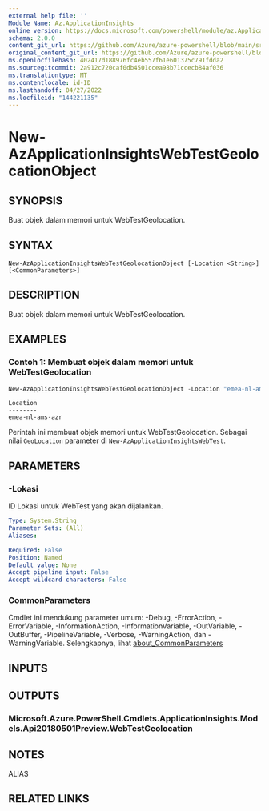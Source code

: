 ```yaml
---
external help file: ''
Module Name: Az.ApplicationInsights
online version: https://docs.microsoft.com/powershell/module/az.ApplicationInsights/new-AzApplicationInsightsWebTestGeolocationObject
schema: 2.0.0
content_git_url: https://github.com/Azure/azure-powershell/blob/main/src/ApplicationInsights/ApplicationInsights/help/New-AzApplicationInsightsWebTestGeolocationObject.md
original_content_git_url: https://github.com/Azure/azure-powershell/blob/main/src/ApplicationInsights/ApplicationInsights/help/New-AzApplicationInsightsWebTestGeolocationObject.md
ms.openlocfilehash: 402417d188976fc4eb557f61e601375c791fdda2
ms.sourcegitcommit: 2a912c720caf0db4501ccea98b71ccecb84af036
ms.translationtype: MT
ms.contentlocale: id-ID
ms.lasthandoff: 04/27/2022
ms.locfileid: "144221135"
---
```

# New-AzApplicationInsightsWebTestGeolocationObject

## SYNOPSIS
Buat objek dalam memori untuk WebTestGeolocation.

## SYNTAX

```
New-AzApplicationInsightsWebTestGeolocationObject [-Location <String>] [<CommonParameters>]
```

## DESCRIPTION
Buat objek dalam memori untuk WebTestGeolocation.

## EXAMPLES

### Contoh 1: Membuat objek dalam memori untuk WebTestGeolocation
```powershell
New-AzApplicationInsightsWebTestGeolocationObject -Location "emea-nl-ams-azr"
```
```output
Location
--------
emea-nl-ams-azr
```

Perintah ini membuat objek memori untuk WebTestGeolocation.
Sebagai nilai `GeoLocation` parameter di `New-AzApplicationInsightsWebTest`.

## PARAMETERS

### -Lokasi
ID Lokasi untuk WebTest yang akan dijalankan.

```yaml
Type: System.String
Parameter Sets: (All)
Aliases:

Required: False
Position: Named
Default value: None
Accept pipeline input: False
Accept wildcard characters: False
```

### CommonParameters
Cmdlet ini mendukung parameter umum: -Debug, -ErrorAction, -ErrorVariable, -InformationAction, -InformationVariable, -OutVariable, -OutBuffer, -PipelineVariable, -Verbose, -WarningAction, dan -WarningVariable. Selengkapnya, lihat [about_CommonParameters](http://go.microsoft.com/fwlink/?LinkID=113216)

## INPUTS

## OUTPUTS

### Microsoft.Azure.PowerShell.Cmdlets.ApplicationInsights.Models.Api20180501Preview.WebTestGeolocation

## NOTES

ALIAS

## RELATED LINKS

